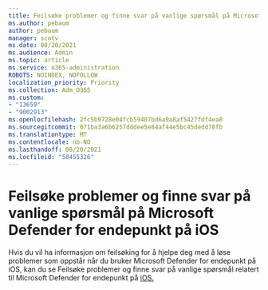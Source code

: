```yaml
---
title: Feilsøke problemer og finne svar på vanlige spørsmål på Microsoft Defender for endepunkt på iOS
ms.author: pebaum
author: pebaum
manager: scotv
ms.date: 08/20/2021
ms.audience: Admin
ms.topic: article
ms.service: o365-administration
ROBOTS: NOINDEX, NOFOLLOW
localization_priority: Priority
ms.collection: Adm_O365
ms.custom:
- "13659"
- "9002913"
ms.openlocfilehash: 2fc5b9728e04fcb59407bd6a9a8af5427fdf4ea8
ms.sourcegitcommit: 071ba3a6b6257dddee5e84af44e5bc45dedd78fb
ms.translationtype: MT
ms.contentlocale: nb-NO
ms.lasthandoff: 08/20/2021
ms.locfileid: "58455326"
---
```

# <a name="troubleshoot-issues-and-find-answers-to-faqs-on-microsoft-defender-for-endpoint-on-ios"></a>Feilsøke problemer og finne svar på vanlige spørsmål på Microsoft Defender for endepunkt på iOS

Hvis du vil ha informasjon om feilsøking for å hjelpe deg med å løse problemer som oppstår når du bruker Microsoft Defender for endepunkt på iOS, kan du se Feilsøke problemer og finne svar på vanlige spørsmål relatert til Microsoft Defender for endepunkt på [iOS.](https://docs.microsoft.com/microsoft-365/security/defender-endpoint/ios-troubleshoot)